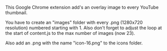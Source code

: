 This Google Chrome extension add's an overlay image to every YouTube thumbnail.

You have to create an "images" folder with every .png (1280x720 resolution) numbered starting with 1.
Also don't forget to adjust the loop at the start of content.js to the max number of images (now 23).

Also add an .png with the name "icon-16.png" to the icons folder.
